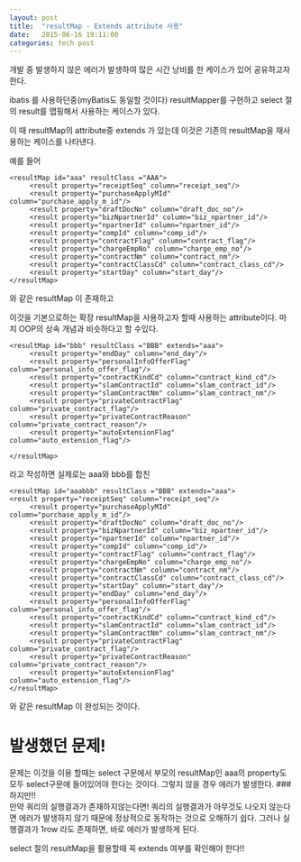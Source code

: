 ```yaml
---
layout: post
title:  "resultMap - Extends attribute 사용"
date:   2015-06-16 19:11:00
categories: tech post
---
```


개발 중 발생하지 않은 에러가 발생하여 많은 시간 낭비를 한 케이스가 있어 공유하고자 한다.

ibatis 를 사용하던중(myBatis도 동일할 것이다) resultMapper를 구현하고 select 절의 result를 맵핑해서 사용하는 케이스가 있다.

이 때 resultMap의 attribute중 extends 가 있는데 이것은 기존의 resultMap을 재사용하는 케이스를 나타낸다.

예를 들어

```
<resultMap id="aaa" resultClass ="AAA">
	 <result property="receiptSeq" column="receipt_seq"/>
     <result property="purchaseApplyMId" column="purchase_apply_m_id"/>
     <result property="draftDocNo" column="draft_doc_no"/>
     <result property="bizNpartnerId" column="biz_npartner_id"/>
     <result property="npartnerId" column="npartner_id"/>
     <result property="compId" column="comp_id"/>
     <result property="contractFlag" column="contract_flag"/>
     <result property="chargeEmpNo" column="charge_emp_no"/>
     <result property="contractNm" column="contract_nm"/>
     <result property="contractClassCd" column="contract_class_cd"/>
     <result property="startDay" column="start_day"/>
</resultMap>
```

와 같은 resultMap 이 존재하고

이것을 기본으로하는 확장 resultMap을 사용하고자 할때 사용하는 attribute이다. 마치 OOP의 상속 개념과 비슷하다고 할 수있다.

```
<resultMap id="bbb" resultClass ="BBB" extends="aaa">
	 <result property="endDay" column="end_day"/>
     <result property="personalInfoOfferFlag" column="personal_info_offer_flag"/>
     <result property="contractKindCd" column="contract_kind_cd"/>
     <result property="slamContractId" column="slam_contract_id"/>
     <result property="slamContractNm" column="slam_contract_nm"/>
     <result property="privateContractFlag" column="private_contract_flag"/>
     <result property="privateContractReason" column="private_contract_reason"/>
     <result property="autoExtensionFlag" column="auto_extension_flag"/>
 
</resultMap>
```

라고 작성하면 실제로는 aaa와 bbb를 합친 

```
<resultMap id="aaabbb" resultClass ="BBB" extends="aaa">
<result property="receiptSeq" column="receipt_seq"/>
     <result property="purchaseApplyMId" column="purchase_apply_m_id"/>
     <result property="draftDocNo" column="draft_doc_no"/>
     <result property="bizNpartnerId" column="biz_npartner_id"/>
     <result property="npartnerId" column="npartner_id"/>
     <result property="compId" column="comp_id"/>
     <result property="contractFlag" column="contract_flag"/>
     <result property="chargeEmpNo" column="charge_emp_no"/>
     <result property="contractNm" column="contract_nm"/>
     <result property="contractClassCd" column="contract_class_cd"/>
     <result property="startDay" column="start_day"/>
     <result property="endDay" column="end_day"/>
     <result property="personalInfoOfferFlag" column="personal_info_offer_flag"/>
     <result property="contractKindCd" column="contract_kind_cd"/>
     <result property="slamContractId" column="slam_contract_id"/>
     <result property="slamContractNm" column="slam_contract_nm"/>
     <result property="privateContractFlag" column="private_contract_flag"/>
     <result property="privateContractReason" column="private_contract_reason"/>
     <result property="autoExtensionFlag" column="auto_extension_flag"/> 
</resultMap>
```

와 같은 resultMap 이 완성되는 것이다.


# 발생했던 문제!

문제는 이것을 이용 할때는 select 구문에서 부모의 resultMap인 aaa의 property도 모두 select구문에 들어있어야 한다는 것이다. 그렇지 않을 경우 에러가 발생한다. 
###하지만!!  
만약 쿼리의 실행결과가 존재하지않는다면! 쿼리의 실행결과가 아무것도 나오지 않는다면 에러가 발생하지 않기 때문에 정상적으로 동작하는 것으로 오해하기 쉽다.
그러나 실행결과가 1row 라도 존재하면, 바로 에러가 발생하게 된다.

select 절의 resultMap을 활용할때 꼭 extends 여부를 확인해야 한다!!


